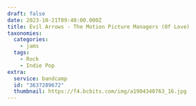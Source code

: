 ```yaml
---
draft: false
date: 2023-10-21T09:40:00.000Z
title: Evil Arrows - The Motion Picture Managers (Of Love)
taxonomies:
  categories:
    - jams
  tags:
    - Rock
    - Indie Pop
extra:
  service: bandcamp
  id: "3637289672"
  thumbnail: https://f4.bcbits.com/img/a1904340763_16.jpg
---
```

